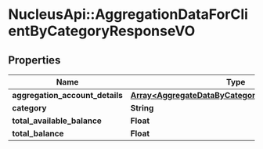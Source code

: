 # NucleusApi::AggregationDataForClientByCategoryResponseVO

## Properties
Name | Type | Description | Notes
------------ | ------------- | ------------- | -------------
**aggregation_account_details** | [**Array&lt;AggregateDataByCategoryForClientFromDbVO&gt;**](AggregateDataByCategoryForClientFromDbVO.md) |  | [optional] 
**category** | **String** |  | [optional] 
**total_available_balance** | **Float** |  | [optional] 
**total_balance** | **Float** |  | [optional] 


